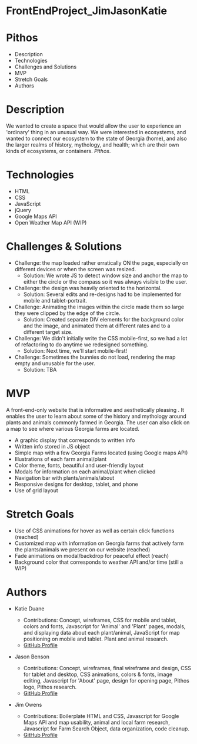 # FrontEndProject_JimJasonKatie

# Pithos

* Description
* Technologies
* Challenges and Solutions
* MVP
* Stretch Goals
* Authors

# Description
We wanted to create a space that would allow the user to experience an 'ordinary' thing in an unusual way. We were interested in ecosystems, and wanted to connect our ecosystem to the state of Georgia (home), and also the larger realms of history, mythology, and health; which are their own kinds of ecosystems, or containers. <i>Pithos</i>.

# Technologies
- HTML
- CSS
- JavaScript
- jQuery
- Google Maps API
- Open Weather Map API (WIP)

# Challenges & Solutions
- Challenge: the map loaded rather erratically ON the page, especially on different devices or when the screen was resized.
    - Solution: We wrote JS to detect window size and anchor the map to either the circle or the compass so it was always visible to the user.
- Challenge: the design was heavily oriented to the horizontal. 
    - Solution: Several edits and re-designs had to be implemented for mobile and tablet-portrait.
- Challenge: Animating the images within the circle made them so large they were clipped by the edge of the circle.
    - Solution: Created separate DIV elements for the background color and the image, and animated them at different rates and to a different target size.
- Challenge: We didn't initially write the CSS mobile-first, so we had a lot of refactoring to do anytime we redesigned something.
    - Solution: Next time, we'll start mobile-first!
- Challenge: Sometimes the bunnies do not load, rendering the map empty and unusable for the user.
    - Solution: TBA

# MVP
A front-end-only website that is informative and aesthetically pleasing . It enables the user to learn about some of the history and mythology around plants and animals commonly farmed in Georgia. The user can also click on a map to see where various Georgia farms are located. 
- A graphic display that corresponds to written info
- Written info stored in JS object
- Simple map with a few Georgia Farms located (using Google maps API)
- Illustrations of each farm animal/plant
- Color theme, fonts, beautiful and user-friendly layout
- Modals for information on each animal/plant when clicked
- Navigation bar with plants/animals/about
- Responsive designs for desktop, tablet, and phone
- Use of grid layout

# Stretch Goals
- Use of CSS animations for hover as well as certain click functions (reached)
- Customized map with information on Georgia farms that actively farm the plants/animals we present on our website (reached)
- Fade animations on modal/backdrop for peaceful effect (reach)
- Background color that corresponds to weather API and/or time (still a WIP)

# Authors
- Katie Duane
  - Contributions: Concept, wireframes, CSS for mobile and tablet, colors and fonts, Javascript for 'Animal' and 'Plant' pages, modals, and displaying data about each plant/animal, JavaScript for map positioning on mobile and tablet. Plant and animal research.
  - [GitHub Profile](https://github.com/katiejduane)

- Jason Benson
  - Contributions: Concept, wireframes, final wireframe and design, CSS for tablet and desktop, CSS animations, colors & fonts, image editing, Javascript for 'About' page, design for opening page, Pithos logo, Pithos research.
  - [GitHub Profile](https://github.com/jasonpbenson)
  
- Jim Owens
  - Contributions: Boilerplate HTML and CSS, Javascript for Google Maps API and map usability, animal and local farm research, Javascript for Farm Search Object, data organization, code cleanup.
  - [GitHub Profile](http://github.com/jimboowens)

  